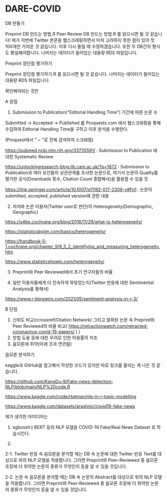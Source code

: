 # DARE-COVID

DB 만들기

Preprint DB 만드는 방법.R
Peer Review DB 만드는 방법.R
를 읽으시면 될 것 같습니다!
제가 저번에 Twitter 본문을 웹스크래핑하면서 미처 고려하지 못한 점이 있어 첫 100개만 가져온 것 같습니다. 이후 다시 돌릴 때 수정하겠습니다. 또한 두 DB간의 형식도 통일해야합니다. 
나머지는 데이터가 들어있는 대용량 RDS 파일입니다. 





Preprint 장단점 평가하기

Preprint 장단점 평가하기.R
를 읽으시면 될 것 같습니다.
나머지는 데이터가 들어있는 대용량 RDS 파일입니다.

확인해야되는 것은

A 장점
1. Submission to Publication("Editorial Handling Time") 기간에 따른 논문 수

Submitted -> Accepted -> Published 를 Proquests.com 에서 웹스크래핑을 통해 수집하여 Editorial Handling Time을 구하고 이후 분석을 수행한다.

(Proquest에서 " ~ "로 전체 검색하여 스크래핑)

https://pubmed.ncbi.nlm.nih.gov/33735591/ : Submission to Publication 에 대한 Systematic Review

https://unlockingresearch-blog.lib.cam.ac.uk/?p=1872 : Submission to Publication과 여러 요인들의 상관관계를 조사한 논문으로, 여기서 논문의 Quality를 평가한 공식(Downloads 횟수, Citation Count 종합해서)을 활용할 수 있을 듯

https://link.springer.com/article/10.1007/s11192-017-2309-y#Fn1 : 논문의 submitted, accepted, published version에 관한 내용

2. 저저와 논문 이용자(Twitter user로 판단)의 Heterogeneity(Demographic, Geographic)

https://s4be.cochrane.org/blog/2018/11/29/what-is-heterogeneity/

https://statisticsbyjim.com/basics/heterogeneity/

https://handbook-5-1.cochrane.org/chapter_9/9_5_2_identifying_and_measuring_heterogeneity.htm

https://www.statisticshowto.com/heterogeneity/

3. Preprint와 Peer Reviewed에서 초기 연구자들의 비율


4. 일반 이용자들에게 더 친숙하게 와닿았는지(Twitter 반응에 대한 Sentimental Analysis를 통해서)

https://www.r-bloggers.com/2021/05/sentiment-analysis-in-r-3/


B 단점
1. 신뢰도 비교(rcrossref(Citation Network) 그리고 철회된 논문 속 Preprint와 Peer Reviewed의 비율 비교( https://retractionwatch.com/retracted-coronavirus-covid-19-papers/ ) )
2. 방법 도용 등에 대한 우려로 인한 이용률의 저조
3. 음모론에 취약(아래 것과 연관됨)



음모론 분석하기

kaggle과 GitHub을 참고해서 작성한 코드가 있지만 따로 링크를 올리는 게 나은 것 같습니다.

https://github.com/KangDu-9/Fake-news-detection-NLP/blob/main/NLP%20code.R

https://www.kaggle.com/code/rtatman/nlp-in-r-topic-modelling

https://www.kaggle.com/datasets/arashnic/covid19-fake-news


제가 생각한 아이디어는

1. xgbosst나 BERT 등의 NLP 모델을 COVID-19 Fake/Real News Dataset 로 학습시킨다.

2.
2-1. Twitter 반응 속 음모론을 분석할 때는 DB 속 논문에 대한 Twitter 반응 Text를 대상으로 위의 NLP 모델을 적용합니다. 
     그러면 Preprint와 Peer-Reviewed 중 음모론 조장에 더 취약한 논문의 종류가 무엇인지 등을 알 수 있을 것입니다.
     
2-2. 논문 속 음모론을 분석할 때는 DB 속 논문의 Abstract를 대상으로 위의 NLP 모델을 적용합니다.
     그러면 Preprint와 Peer-Reviewed 중 음모론 조장에 더 취약한 논문의 종류가 무엇인지 등을 알 수 있을 것입니다.
   
